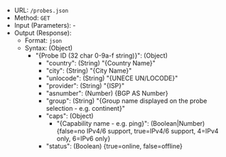 * URL: `/probes.json`
* Method: `GET`
* Input (Parameters): -
* Output (Response):
  * Format: `json`
  * Syntax: (Object)
    * "{Probe ID (32 char 0-9a-f string)}": (Object)
      * "country": (String) "{Country Name}"
      * "city": (String) "{City Name}"
      * "unlocode": (String) "{UNECE UN/LOCODE}"
      * "provider": (String) "{ISP}"
      * "asnumber": (Number) {BGP AS Number}
      * "group": (String) "{Group name displayed on the probe selection - e.g. continent}"
      * "caps": (Object)
        * "{Capability name - e.g. ping}": (Boolean|Number) {false=no IPv4/6 support, true=IPv4/6 support, 4=IPv4 only, 6=IPv6 only}
      * "status": (Boolean) {true=online, false=offline}